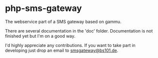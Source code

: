 php-sms-gateway
===============

The webservice part of a SMS gateway based on gammu.

There are several documentation in the 'doc' folder. Documentation is not finished yet
but I'm on a good way.

I'd highly appreciate any contributions. If you want to take part in developing just
drop an email to smsgateway@bs101.de. 